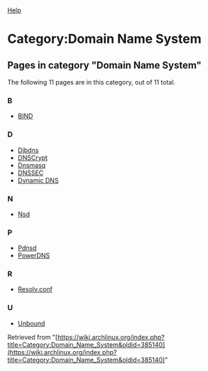 [Help](//www.mediawiki.org/wiki/Special:MyLanguage/Help:Categories)

# Category:Domain Name System

## Pages in category "Domain Name System"

The following 11 pages are in this category, out of 11 total.

### B

*   [BIND](/index.php/BIND "BIND")

### D

*   [Djbdns](/index.php/Djbdns "Djbdns")
*   [DNSCrypt](/index.php/DNSCrypt "DNSCrypt")
*   [Dnsmasq](/index.php/Dnsmasq "Dnsmasq")
*   [DNSSEC](/index.php/DNSSEC "DNSSEC")
*   [Dynamic DNS](/index.php/Dynamic_DNS "Dynamic DNS")

### N

*   [Nsd](/index.php/Nsd "Nsd")

### P

*   [Pdnsd](/index.php/Pdnsd "Pdnsd")
*   [PowerDNS](/index.php/PowerDNS "PowerDNS")

### R

*   [Resolv.conf](/index.php/Resolv.conf "Resolv.conf")

### U

*   [Unbound](/index.php/Unbound "Unbound")

Retrieved from "[https://wiki.archlinux.org/index.php?title=Category:Domain_Name_System&oldid=385140](https://wiki.archlinux.org/index.php?title=Category:Domain_Name_System&oldid=385140)"